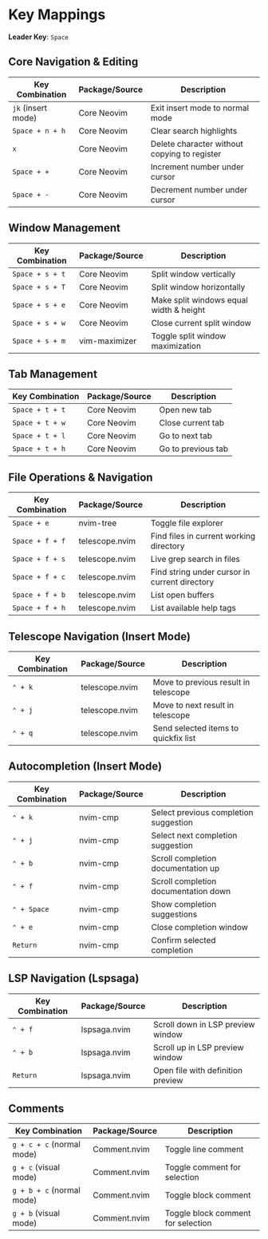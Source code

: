 # Key Mappings

**Leader Key**: `Space`

## Core Navigation & Editing

| Key Combination | Package/Source | Description |
|----------------|----------------|-------------|
| `jk` (insert mode) | Core Neovim | Exit insert mode to normal mode |
| `Space + n + h` | Core Neovim | Clear search highlights |
| `x` | Core Neovim | Delete character without copying to register |
| `Space + +` | Core Neovim | Increment number under cursor |
| `Space + -` | Core Neovim | Decrement number under cursor |

## Window Management

| Key Combination | Package/Source | Description |
|----------------|----------------|-------------|
| `Space + s + t` | Core Neovim | Split window vertically |
| `Space + s + T` | Core Neovim | Split window horizontally |
| `Space + s + e` | Core Neovim | Make split windows equal width & height |
| `Space + s + w` | Core Neovim | Close current split window |
| `Space + s + m` | vim-maximizer | Toggle split window maximization |

## Tab Management

| Key Combination | Package/Source | Description |
|----------------|----------------|-------------|
| `Space + t + t` | Core Neovim | Open new tab |
| `Space + t + w` | Core Neovim | Close current tab |
| `Space + t + l` | Core Neovim | Go to next tab |
| `Space + t + h` | Core Neovim | Go to previous tab |

## File Operations & Navigation

| Key Combination | Package/Source | Description |
|----------------|----------------|-------------|
| `Space + e` | nvim-tree | Toggle file explorer |
| `Space + f + f` | telescope.nvim | Find files in current working directory |
| `Space + f + s` | telescope.nvim | Live grep search in files |
| `Space + f + c` | telescope.nvim | Find string under cursor in current directory |
| `Space + f + b` | telescope.nvim | List open buffers |
| `Space + f + h` | telescope.nvim | List available help tags |

## Telescope Navigation (Insert Mode)

| Key Combination | Package/Source | Description |
|----------------|----------------|-------------|
| `⌃ + k` | telescope.nvim | Move to previous result in telescope |
| `⌃ + j` | telescope.nvim | Move to next result in telescope |
| `⌃ + q` | telescope.nvim | Send selected items to quickfix list |

## Autocompletion (Insert Mode)

| Key Combination | Package/Source | Description |
|----------------|----------------|-------------|
| `⌃ + k` | nvim-cmp | Select previous completion suggestion |
| `⌃ + j` | nvim-cmp | Select next completion suggestion |
| `⌃ + b` | nvim-cmp | Scroll completion documentation up |
| `⌃ + f` | nvim-cmp | Scroll completion documentation down |
| `⌃ + Space` | nvim-cmp | Show completion suggestions |
| `⌃ + e` | nvim-cmp | Close completion window |
| `Return` | nvim-cmp | Confirm selected completion |

## LSP Navigation (Lspsaga)

| Key Combination | Package/Source | Description |
|----------------|----------------|-------------|
| `⌃ + f` | lspsaga.nvim | Scroll down in LSP preview window |
| `⌃ + b` | lspsaga.nvim | Scroll up in LSP preview window |
| `Return` | lspsaga.nvim | Open file with definition preview |

## Comments

| Key Combination | Package/Source | Description |
|----------------|----------------|-------------|
| `g + c + c` (normal mode) | Comment.nvim | Toggle line comment |
| `g + c` (visual mode) | Comment.nvim | Toggle comment for selection |
| `g + b + c` (normal mode) | Comment.nvim | Toggle block comment |
| `g + b` (visual mode) | Comment.nvim | Toggle block comment for selection |